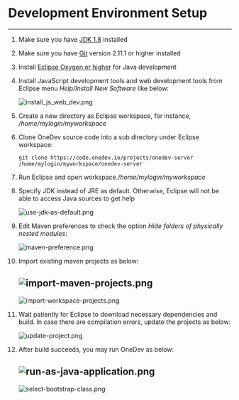 # Development Environment Setup
-----------

1. Make sure you have [JDK 1.8](http://www.oracle.com/technetwork/java/javase/downloads/index.html) installed
1. Make sure you have [Git](https://git-scm.com/) version 2.11.1 or higher installed
1. Install [Eclipse Oxygen or higher](http://www.eclipse.org/) for Java development
1. Install JavaScript development tools and web development tools from Eclipse menu _Help/Install New Software_ like below:

    ![install_js_web_dev.png](../images/development-environment-setup/install_js_web_dev.png)
    
1. Create a new directory as Eclipse workspace, for instance, _/home/mylogin/myworkspace_
1. Clone OneDev source code into a sub directory under Eclipse workspace:

    ```
    git clone https://code.onedev.io/projects/onedev-server /home/mylogin/myworkspace/onedev-server
    ```
1. Run Eclipse and open workspace _/home/mylogin/myworkspace_
2. Specify JDK instead of JRE as default. Otherwise, Eclipse will not be able to access Java sources to get help

    ![use-jdk-as-default.png](../images/development-environment-setup/use-jdk-as-default.png)
    
2. Edit Maven preferences to check the option _Hide folders of physically nested modules_:

    ![maven-preference.png](../images/development-environment-setup/maven-preference.png)
    
1. Import existing maven projects as below:

    ![import-maven-projects.png](../images/development-environment-setup/import-maven-projects.png)
    -------------
    ![import-workspace-projects.png](../images/development-environment-setup/import-workspace-projects.png)
    
1. Wait patiently for Eclipse to download necessary dependencies and build. In case there are compilation errors, update the projects as below:

    ![update-project.png](../images/development-environment-setup/update-project.png)
    
1. After build succeeds, you may run OneDev as below:

    ![run-as-java-application.png](../images/development-environment-setup/run-as-java-application.png)
    ----------
    ![select-bootstrap-class.png](../images/development-environment-setup/select-bootstrap-class.png)